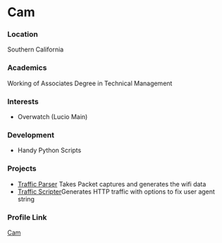 # Cam

### Location

Southern California

### Academics

Working of Associates Degree in Technical Management

### Interests

- Overwatch (Lucio Main)

### Development

- Handy Python Scripts

### Projects

- [Traffic Parser](www.github.com/TheKingOfShade/HTTP-Traffic-Analysis) Takes Packet captures and generates the wifi data
- [Traffic Scripter](www.github.com/TheKingOfShade/httpscripter)Generates HTTP traffic with options to fix user agent string

### Profile Link

[Cam](www.github.com/TheKingOfShade)
